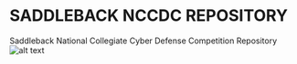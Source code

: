 # SADDLEBACK NCCDC REPOSITORY
Saddleback National Collegiate Cyber Defense Competition Repository
![alt text](https://github.com/Saddleback-College-Cyber-Operations/NCCDC/blob/main/logo2.png)

